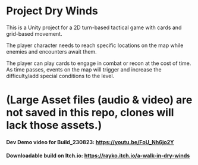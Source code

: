 # Project Dry Winds

This is a Unity project for a 2D turn-based tactical game with cards and grid-based movement.

The player character needs to reach specific locations on the map while enemies and encounters await them. 

The player can play cards to engage in combat or recon at the cost of time. As time passes, events on the map will trigger and increase the difficulty/add special conditions to the level.

# (Large Asset files (audio & video) are not saved in this repo, clones will lack those assets.)

#### Dev Demo video for Build_230823: https://youtu.be/FoU_Nh6jo2Y
#### Downloadable build on Itch.io: https://rayko.itch.io/a-walk-in-dry-winds
